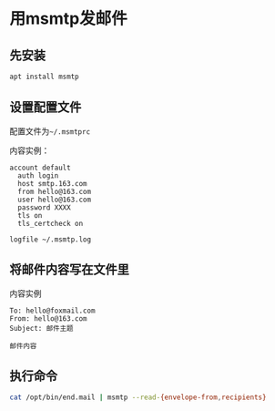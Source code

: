 # 用msmtp发邮件

## 先安装

~~~bash
apt install msmtp
~~~

## 设置配置文件

配置文件为`~/.msmtprc`

内容实例：

~~~.msmtprc
account default
  auth login
  host smtp.163.com
  from hello@163.com
  user hello@163.com
  password XXXX
  tls on
  tls_certcheck on

logfile ~/.msmtp.log
~~~

## 将邮件内容写在文件里

内容实例

~~~
To: hello@foxmail.com
From: hello@163.com
Subject: 邮件主题

邮件内容
~~~

## 执行命令

~~~bash
cat /opt/bin/end.mail | msmtp --read-{envelope-from,recipients}
~~~